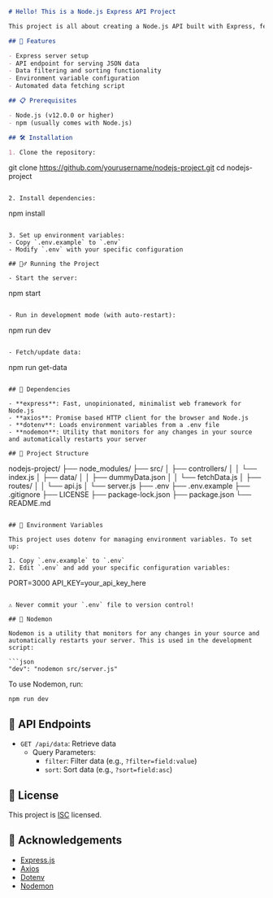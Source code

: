 ```markdown
# Hello! This is a Node.js Express API Project

This project is all about creating a Node.js API built with Express, featuring data serving, filtering, and sorting capabilities. It's designed to demonstrate basic backend functionality and API design principles.

## 🚀 Features

- Express server setup
- API endpoint for serving JSON data
- Data filtering and sorting functionality
- Environment variable configuration
- Automated data fetching script

## 📋 Prerequisites

- Node.js (v12.0.0 or higher)
- npm (usually comes with Node.js)

## 🛠 Installation

1. Clone the repository:
   ```
   git clone https://github.com/yourusername/nodejs-project.git
   cd nodejs-project
   ```

2. Install dependencies:
   ```
   npm install
   ```

3. Set up environment variables:
   - Copy `.env.example` to `.env`
   - Modify `.env` with your specific configuration

## 🏃‍♂️ Running the Project

- Start the server:
  ```
  npm start
  ```

- Run in development mode (with auto-restart):
  ```
  npm run dev
  ```

- Fetch/update data:
  ```
  npm run get-data
  ```

## 🔧 Dependencies

- **express**: Fast, unopinionated, minimalist web framework for Node.js
- **axios**: Promise based HTTP client for the browser and Node.js
- **dotenv**: Loads environment variables from a .env file
- **nodemon**: Utility that monitors for any changes in your source and automatically restarts your server

## 📁 Project Structure

```
nodejs-project/
├── node_modules/
├── src/
│   ├── controllers/
│   │   └── index.js
│   ├── data/
│   │   ├── dummyData.json
│   │   └── fetchData.js
│   ├── routes/
│   │   └── api.js
│   └── server.js
├── .env
├── .env.example
├── .gitignore
├── LICENSE
├── package-lock.json
├── package.json
└── README.md
```

## 🔐 Environment Variables

This project uses dotenv for managing environment variables. To set up:

1. Copy `.env.example` to `.env`
2. Edit `.env` and add your specific configuration variables:

   ```
   PORT=3000
   API_KEY=your_api_key_here
   ```

⚠️ Never commit your `.env` file to version control!

## 🔄 Nodemon

Nodemon is a utility that monitors for any changes in your source and automatically restarts your server. This is used in the development script:

```json
"dev": "nodemon src/server.js"
```

To use Nodemon, run:
```
npm run dev
```

## 🚪 API Endpoints

- `GET /api/data`: Retrieve data
  - Query Parameters:
    - `filter`: Filter data (e.g., `?filter=field:value`)
    - `sort`: Sort data (e.g., `?sort=field:asc`)

## 📜 License

This project is [ISC](https://opensource.org/licenses/ISC) licensed.

## 👏 Acknowledgements

- [Express.js](https://expressjs.com/)
- [Axios](https://axios-http.com/)
- [Dotenv](https://github.com/motdotla/dotenv)
- [Nodemon](https://nodemon.io/)
```
